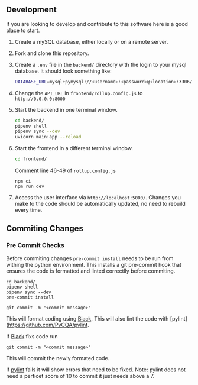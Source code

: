 ## Development 
If you are looking to develop and contribute to this software here is a good place to start. 
1. Create a mySQL database, either locally or on a remote server. 
2. Fork and clone this repository. 
3. Create a `.env` file in the `backend/` directory with the login to your mysql database. It should look something like:
    ```bash
    DATABASE_URL=mysql+pymysql://<username>:<password>@<location>:3306/<db_name>
    ```
4. Change the `API_URL` in `frontend/rollup.config.js` to `http://0.0.0.0:8000`
5. Start the backend in one terminal window.
    ```bash
    cd backend/
    pipenv shell
    pipenv sync --dev
    uvicorn main:app --reload
    ```
6. Start the frontend in a different terminal window.
    ```bash
    cd frontend/
    ```

    Comment line 46-49 of `rollup.config.js`
    
    
    ```
    npm ci
    npm run dev
    ```
7. Access the user interface via `http://localhost:5000/`. Changes you make to the code should be automatically updated, no need to rebuild every time.

## Commiting Changes

### Pre Commit Checks

Before commiting changes  `pre-commit install` needs to be run from withing the python environment.  This installs a git pre-commit hook that ensures the code is formatted and linted correctlly before commiting.  

```
cd backend/
pipenv shell
pipenv sync --dev
pre-commit install

git commit -m "<commit message>"
```

This will format coding using [Black](https://github.com/psf/black).
This will also lint the code with [pylint](https://github.com/PyCQA/pylint.


If [Black](https://github.com/psf/black) fixs code run
```
git commit -m "<commit message>"
```
This will commit the newly formated code.

If [pylint](https://github.com/PyCQA/pylint) fails it will show errors that need to be fixed.  Note: pylint does not need a perficet score of 10 to commit it just needs above a 7.